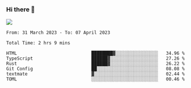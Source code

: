 ### Hi there 👋️

![](https://komarev.com/ghpvc/?username=Loner1024)

<!--START_SECTION:waka-->

```text
From: 31 March 2023 - To: 07 April 2023

Total Time: 2 hrs 9 mins

HTML                            ████████▓░░░░░░░░░░░░░░░░   34.96 %
TypeScript                      ██████▓░░░░░░░░░░░░░░░░░░   27.26 %
Rust                            ██████▓░░░░░░░░░░░░░░░░░░   26.22 %
Git Config                      ██░░░░░░░░░░░░░░░░░░░░░░░   08.08 %
textmate                        ▓░░░░░░░░░░░░░░░░░░░░░░░░   02.44 %
TOML                            ░░░░░░░░░░░░░░░░░░░░░░░░░   00.46 %
```

<!--END_SECTION:waka-->



